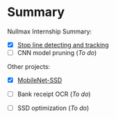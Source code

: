 # Summary

Nullmax Internship Summary:

- [x] [Stop line detecting and tracking](Nullmax/stop_line.md)
- [ ] CNN model pruning (*To do*)

Other projects:

- [x] [MobileNet-SSD](projects/mobile_ssd.md)
- [ ] Bank receipt OCR (*To do*)
- [ ] SSD optimization (*To do*)

